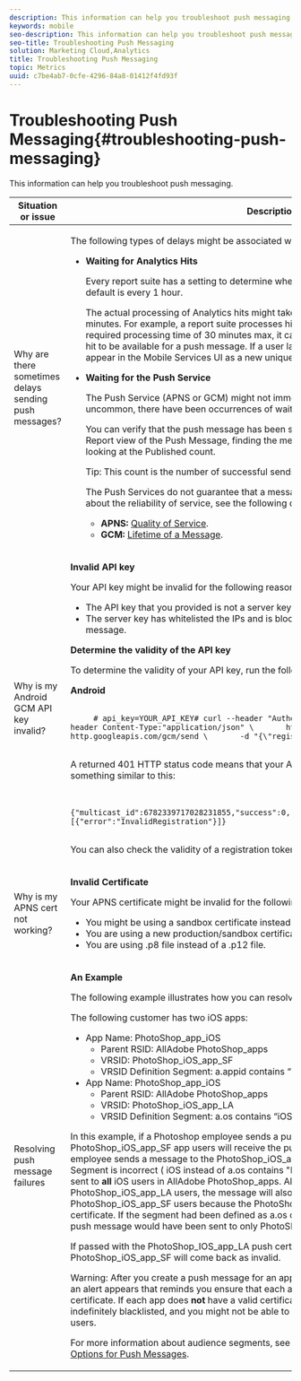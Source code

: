 ```yaml
---
description: This information can help you troubleshoot push messaging.
keywords: mobile
seo-description: This information can help you troubleshoot push messaging.
seo-title: Troubleshooting Push Messaging
solution: Marketing Cloud,Analytics
title: Troubleshooting Push Messaging
topic: Metrics
uuid: c7be4ab7-0cfe-4296-84a8-01412f4fd93f
---
```


# Troubleshooting Push Messaging{#troubleshooting-push-messaging}

This information can help you troubleshoot push messaging.

<table id="table_AFEA60DA4FDE49A9825D1763CA2B284C"> 
 <thead> 
  <tr> 
   <th colname="col1" class="entry"> Situation or issue </th> 
   <th colname="col2" class="entry"> Description </th> 
  </tr>
 </thead>
 <tbody> 
  <tr> 
   <td colname="col1"> <p>Why are there sometimes delays sending push messages? </p> </td> 
   <td colname="col2"> <p>The following types of delays might be associated with push messages for <span class="keyword"> Mobile Services</span>: </p> <p> 
     <ul id="ul_2D640D3BD7DE4DA1914946F2206154A8"> 
      <li id="li_46B67732DA274D6CABA6DCD63A444128"><b>Waiting for Analytics Hits</b> <p>Every report suite has a setting to determine when to process incoming <span class="keyword"> Analytics</span> hits. The default is every 1 hour. </p> <p> The actual processing of <span class="keyword"> Analytics</span> hits might take up to 30 minutes, but is typically 15-20 minutes. For example, a report suite processes hits every hour. When you factor the required processing time of 30 minutes max, it can take up to 90 minutes for an incoming hit to be available for a push message. If a user launched the app at 9:01 AM, the hit would appear in the <span class="keyword"> Mobile Services</span> UI as a new unique user between 10:15 to 10:30 AM. </p> </li> 
      <li id="li_DADD236C565A45B5988AC33A96EEE822"><b>Waiting for the Push Service</b> <p>The Push Service (APNS or GCM) might not immediately send out the message. Although uncommon, there have been occurrences of wait times up to 5-10 minute. </p> <p>You can verify that the push message has been sent to the Push Service by looking in the <span class="uicontrol"> Report</span> view of the Push Message, finding the message in the <span class="uicontrol"> Message History</span> table, and looking at the <span class="uicontrol"> Published</span> count. <p>Tip:  This count is the number of successful sends to the Push Service(s). </p> </p> <p>The Push Services do not guarantee that a message will be sent. For more information about the reliability of service, see the following content: 
        <ul id="ul_D3CA7889C22D4F218C2369944D265510"> 
         <li id="li_27D06381ED7D462D823050C80445F5E6"><b>APNS: </b><a href="https://developer.apple.com/library/content/documentation/NetworkingInternet/Conceptual/RemoteNotificationsPG/APNSOverview.html#//apple_ref/doc/uid/TP40008194-CH8-SW5l" format="html" scope="external"> Quality of Service</a>. </li> 
         <li id="li_5AEE192DC11B493F803A8110F3AE6EF2"><b>GCM: </b><a href="https://developers.google.com/cloud-messaging/concept-options#lifetime" format="html" scope="external"> Lifetime of a Message</a>. </li> 
        </ul> </p> </li> 
     </ul> </p> </td> 
  </tr> 
  <tr> 
   <td colname="col1"> <p>Why is my Android GCM API key invalid? </p> </td> 
   <td colname="col2"> <p><b>Invalid API key</b> </p> <p>Your API key might be invalid for the following reasons: </p> <p> 
     <ul id="ul_2259DA116928464987B8913D01794430"> 
      <li id="li_7EDBEFE26D5F4C8FBEC9C2224828D390">The API key that you provided is not a server key with the correct GCM API key value. </li> 
      <li id="li_E505A406614E4FAC91B77177A2CB9652">The server key has whitelisted the IPs and is blocking Adobe's servers from sending a push message. </li> 
     </ul> </p> <p><b>Determine the validity of the API key</b> </p> <p>To determine the validity of your API key, run the following command: </p> <p><b>Android</b> </p> 
    <code class="syntax java">
     #&nbsp;api_key=YOUR_API_KEY#&nbsp;curl&nbsp;--header&nbsp;"Authorization:&nbsp;key=$api_key"&nbsp;\&nbsp;&nbsp;&nbsp;&nbsp;&nbsp;&nbsp;&nbsp;--header&nbsp;Content-Type:"application/json"&nbsp;\&nbsp;&nbsp;&nbsp;&nbsp;&nbsp;&nbsp;&nbsp;https://gcm-http.googleapis.com/gcm/send&nbsp;\&nbsp;&nbsp;&nbsp;&nbsp;&nbsp;&nbsp;&nbsp;-d&nbsp;"{\"registration_ids\":[\"ABC\"]}"
    </code> <p>A returned 401 HTTP status code means that your API key is invalid. Otherwise, you will see something similar to this: </p> 
    <code class="syntax java">
     {"multicast_id":6782339717028231855,"success":0,"failure":1,"canonical_ids":0,"results":[{"error":"InvalidRegistration"}]}
    </code> <p>You can also check the validity of a registration token by replacing <span class="codeph"> "ABC"</span> with the token. </p> </td> 
  </tr> 
  <tr> 
   <td colname="col1"> <p>Why is my APNS cert not working? </p> </td> 
   <td colname="col2"> <p><b>Invalid Certificate</b> </p> <p>Your APNS certificate might be invalid for the following reasons: </p> <p> 
     <ul id="ul_58F45F7223CF4DC0A6EFD69807B6ABB8"> 
      <li id="li_CFB6258079E54945A68E4372BB2192E2">You might be using a sandbox certificate instead of the production certificate. </li> 
      <li id="li_519ED2AFA6014F7486B0230B862F0626">You are using a new production/sandbox certificate that is not supported. </li> 
      <li id="li_2D727A1CEB1E4A3A9098F55BF9DA05E0">You are using .p8 file instead of a .p12 file. </li> 
     </ul> </p> </td> 
  </tr> 
  <tr> 
   <td colname="col1"> Resolving push message failures </td> 
   <td colname="col2"> <p><b>An Example</b> </p> <p>The following example illustrates how you can resolve a push failure when using a VRS. </p> <p>The following customer has two iOS apps: </p> <p> 
     <ul id="ul_FB9CC3EE1C94405383FB0832E3CF8EAF"> 
      <li id="li_BA9F519BB05D43B6A34B3D202D7D240D">App Name: PhotoShop_app_iOS 
       <ul id="ul_6D14264A6BC14931B6A426C145AAB907"> 
        <li id="li_F606AE05DD6F4E399004C0D5E1903912">Parent RSID: AllAdobe PhotoShop_apps </li> 
        <li id="li_D545414062874B65917439EA9E082315">VRSID: PhotoShop_iOS_app_SF </li> 
        <li id="li_278B3961637440B88EB892071768D4A9">VRSID Definition Segment: <span class="codeph"> a.appid contains “PhotoShop_iOS_app_SF”</span> </li> 
       </ul> </li> 
      <li id="li_B044F54889674162977B4A0138C32941">App Name: PhotoShop_app_iOS 
       <ul id="ul_EBC641A23E4E476BB26D913E57288AB6"> 
        <li id="li_F78D5AC0D58D4BFCBFC9C141E2163BFC">Parent RSID: AllAdobe PhotoShop_apps </li> 
        <li id="li_DBAC785F7890428CA786F5E94FDD5995">VRSID: PhotoShop_iOS_app_LA </li> 
        <li id="li_1F1AB96B357F4B01B4BDF34AE71C8E80">VRSID Definition Segment: <span class="codeph"> a.os contains “iOS”</span> </li> 
       </ul> </li> 
     </ul> </p> <p>In this example, if a Photoshop employee sends a push to the PhotoShop_iOS_app_SF app, all PhotoShop_iOS_app_SF app users will receive the push message as expected. But, if the employee sends a message to the PhotoShop_iOS_app_LA app, because its VRSID Definition Segment is incorrect (<span class="codeph"> iOS</span> instead of <span class="codeph"> a.os contains "PhotoShop_iOS_app_LA"</span>), the message is sent to <b>all</b> iOS users in AllAdobe PhotoShop_apps. Although the message will still go to PhotoShop_iOS_app_LA users, the message will also blacklist the push IDs for PhotoShop_iOS_app_SF users because the PhotoShop_iOS_app_SF app has a different certificate. If the segment had been defined as <span class="codeph"> a.os contains “PhotoShop_iOS_app_LA”</span>, the push message would have been sent to only PhotoShop_iOS_app_LA users. </p> <p> If passed with the PhotoShop_IOS_app_LA push certificate, the push identifiers for the PhotoShop_iOS_app_SF will come back as <span class="codeph"> invalid</span>. </p> <p> <p>Warning: After you create a push message for an app that is using a VRS and click <span class="uicontrol"> Save &amp; Send</span>, an alert appears that reminds you ensure that each app that is listed <b>must</b> have a valid certificate. If each app does <b>not</b> have a valid certificate, your audience segments might be indefinitely blacklisted, and you might not be able to send future push messages to the affected users. </p> </p> <p> For more information about audience segments, see <a href="../../in-app-messaging/t-create-push-message/c-audience-push-message.md#concept_2A4EFA42181B41A98477C0E9164E017E" format="dita" scope="local"> Audience: Define and Configure Audience Options for Push Messages</a>. </p> </td> 
  </tr> 
 </tbody> 
</table>
